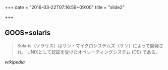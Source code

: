 +++
date = "2016-03-22T07:16:59+09:00"
title = "slide2"

+++

## GOOS=solaris
> Solaris（ソラリス）はサン・マイクロシステムズ（サン）によって開発され、
> UNIXとして認証を受けたオペレーティングシステム (OS) である。

*wikipedia*
